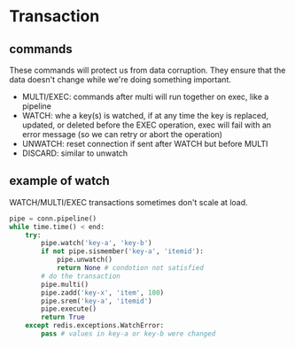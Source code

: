 # Transaction

## commands
These commands will protect us from data corruption. They ensure that the data doesn't change while we're doing something important.
- MULTI/EXEC: commands after multi will run together on exec, like a pipeline
- WATCH: whe a key(s) is watched, if at any time the key is replaced, updated, or deleted before the EXEC operation, exec will fail with an error message (so we can retry
or abort the operation)
- UNWATCH: reset connection if sent after WATCH but before MULTI
- DISCARD: similar to unwatch

## example of watch
WATCH/MULTI/EXEC transactions sometimes don't scale at load.
```py
pipe = conn.pipeline()
while time.time() < end:
    try:
        pipe.watch('key-a', 'key-b')
        if not pipe.sismember('key-a', 'itemid'):
            pipe.unwatch()
            return None # condotion not satisfied
        # do the transaction
        pipe.multi()
        pipe.zadd('key-x', 'item', 100)
        pipe.srem('key-a', 'itemid')
        pipe.execute()
        return True
    except redis.exceptions.WatchError:
        pass # values in key-a or key-b were changed
```
